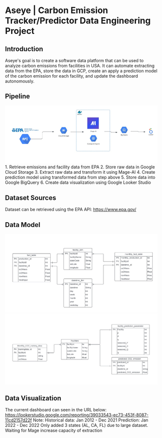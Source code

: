 # Aseye | Carbon Emission Tracker/Predictor Data Engineering Project

## Introduction

Aseye's goal is to create a software data platform that can be used to analyze carbon emissions from facilities in USA. It can automate extracting data from the EPA, store the data in GCP, create an apply a prediction model of the carbon emission for each facility, and update the dashboard autonomously.

## Pipeline 
<img src="images/flowchart.jpg">
1. Retrieve emissions and facility data from EPA
2. Store raw data in Google Cloud Storage 
3. Extract raw data and transform it using Mage-AI
4. Create prediction model using transformed data from step above
5. Store data into Google BigQuery
6. Create data visualization using Google Looker Studio


## Dataset Sources
Dataset can be retrieved using the EPA API: https://www.epa.gov/ 

## Data Model
<img src="images/data_model.jpg">
<img src="images/data_model_predictions.jpg">

## Data Visualization
The current dashboard can seen in the URL below:
https://lookerstudio.google.com/reporting/39033543-ec73-453f-8087-11cd2157d22f
Note:
Historical data: Jan 2012 - Dec 2021
Prediction: Jan 2022 - Dec 2022
Only added 3 states (AL, CA, FL) due to large dataset. Waiting for Mage increase capacity of extraction
